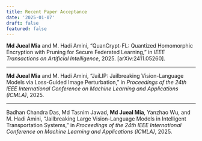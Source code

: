 ```yaml
---
title: Recent Paper Acceptance
date: '2025-01-07'
draft: false
featured: false
---
```


**Md Jueal Mia** and M. Hadi Amini, “QuanCrypt-FL: Quantized Homomorphic Encryption with Pruning for Secure Federated Learning,” in *IEEE Transactions on Artificial Intelligence*, 2025. [arXiv:2411.05260].  

---

**Md Jueal Mia** and M. Hadi Amini, “JaiLIP: Jailbreaking Vision-Language Models via Loss-Guided Image Perturbation,” in *Proceedings of the 24th IEEE International Conference on Machine Learning and Applications (ICMLA)*, 2025.  

---

Badhan Chandra Das, Md Tasnim Jawad, **Md Jueal Mia**, Yanzhao Wu, and M. Hadi Amini, “Jailbreaking Large Vision-Language Models in Intelligent Transportation Systems,” in *Proceedings of the 24th IEEE International Conference on Machine Learning and Applications (ICMLA)*, 2025.
